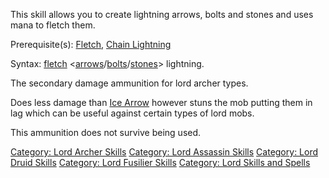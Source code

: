This skill allows you to create lightning arrows, bolts and stones and
uses mana to fletch them.

Prerequisite(s): [Fletch](Fletch "wikilink"), [Chain
Lightning](Chain_Lightning "wikilink")

Syntax: [fletch](Fletch.md "wikilink")
\<[arrows](:Category:_Arrows.md "wikilink")/[bolts](:Category:_Bolts.md "wikilink")/[stones](:Category:_Stones.md "wikilink")\>
lightning.

The secondary damage ammunition for lord archer types.

Does less damage than [Ice Arrow](Ice_Arrow "wikilink") however stuns
the mob putting them in lag which can be useful against certain types of
lord mobs.

This ammunition does not survive being used.

[Category: Lord Archer Skills](Category:_Lord_Archer_Skills "wikilink")
[Category: Lord Assassin
Skills](Category:_Lord_Assassin_Skills "wikilink") [Category: Lord Druid
Skills](Category:_Lord_Druid_Skills "wikilink") [Category: Lord Fusilier
Skills](Category:_Lord_Fusilier_Skills "wikilink") [Category: Lord
Skills and Spells](Category:_Lord_Skills_and_Spells "wikilink")

